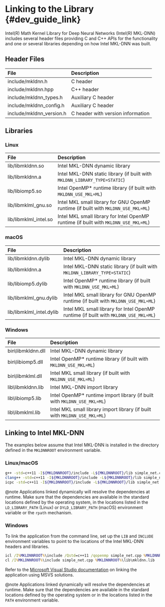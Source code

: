 Linking to the Library {#dev_guide_link}
===========================================

Intel(R) Math Kernel Library for Deep Neural Networks (Intel(R) MKL-DNN)
includes several header files providing C and C++ APIs for the functionality
and one or several libraries depending on how Intel MKL-DNN was built.

## Header Files

| File                     | Description
| :---                     | :---
| include/mkldnn.h         | C header
| include/mkldnn.hpp       | C++ header
| include/mkldnn_types.h   | Auxiliary C header
| include/mkldnn_config.h  | Auxiliary C header
| include/mkldnn_version.h | C header with version information

## Libraries

### Linux

| File                  | Description
| :---                  | :---
| lib/libmkldnn.so      | Intel MKL-DNN dynamic library
| lib/libmkldnn.a       | Intel MKL-DNN static library (if built with `MKLDNN_LIBRARY_TYPE=STATIC`)
| lib/libiomp5.so       | Intel OpenMP\* runtime library (if built with `MKLDNN_USE_MKL=ML`)
| lib/libmklml_gnu.so   | Intel MKL small library for GNU OpenMP runtime (if built with `MKLDNN_USE_MKL=ML`)
| lib/libmklml_intel.so | Intel MKL small library for Intel OpenMP runtime (if built with `MKLDNN_USE_MKL=ML`)

### macOS

| File                     | Description
| :---                     | :---
| lib/libmkldnn.dylib      | Intel MKL-DNN dynamic library
| lib/libmkldnn.a          | Intel MKL-DNN static library (if built with `MKLDNN_LIBRARY_TYPE=STATIC`)
| lib/libiomp5.dylib       | Intel OpenMP\* runtime library (if built with `MKLDNN_USE_MKL=ML`)
| lib/libmklml_gnu.dylib   | Intel MKL small library for GNU OpenMP runtime (if built with `MKLDNN_USE_MKL=ML`)
| lib/libmklml_intel.dylib | Intel MKL small library for Intel OpenMP runtime (if built with `MKLDNN_USE_MKL=ML`)

### Windows

| File              | Description
| :---              | :---
| bin\libmkldnn.dll | Intel MKL-DNN dynamic library
| bin\libiomp5.dll  | Intel OpenMP\* runtime library (if built with `MKLDNN_USE_MKL=ML`)
| bin\libmklml.dll  | Intel MKL small library (if built with `MKLDNN_USE_MKL=ML`)
| lib\libmkldnn.lib | Intel MKL-DNN import library
| lib\libiomp5.lib  | Intel OpenMP\* runtime import library (if built with `MKLDNN_USE_MKL=ML`)
| lib\libmklml.lib  | Intel MKL small library import library (if built with `MKLDNN_USE_MKL=ML`)

## Linking to Intel MKL-DNN

The examples below assume that Intel MKL-DNN is installed in the directory
defined in the `MKLDNNROOT` environment variable.

### Linux/macOS

~~~sh
g++ -std=c++11 -I${MKLDNNROOT}/include -L${MKLDNNROOT}/lib simple_net.cpp -lmkldnn
clang++ -std=c++11 -I${MKLDNNROOT}/include -L${MKLDNNROOT}/lib simple_net.cpp -lmkldnn
icpc -std=c++11 -I${MKLDNNROOT}/include -L${MKLDNNROOT}/lib simple_net.cpp -lmkldnn
~~~

@note
Applications linked dynamically will resolve the dependencies at runtime. Make
sure that the dependencies are available in the standard locations defined by
the operating system, in the locations listed in the `LD_LIBRARY_PATH` (Linux)
or `DYLD_LIBRARY_PATH` (macOS) environment variable or the `rpath` mechanism.

### Windows

To link the application from the command line, set up the `LIB` and `INCLUDE`
environment variables to point to the locations of the Intel MKL-DNN headers and
libraries.

~~~bat
icl /I%MKLDNNROOT%\include /Qstd=c++11 /qopenmp simple_net.cpp %MKLDNNROOT%\lib\mkldnn.lib
cl /I%MKLDNNROOT%\include simple_net.cpp %MKLDNNROOT%\lib\mkldnn.lib
~~~

Refer to the
[Microsoft Visual Studio documentation](https://docs.microsoft.com/en-us/cpp/build/walkthrough-creating-and-using-a-dynamic-link-library-cpp?view=vs-2017)
on linking the application using MSVS solutions.

@note
Applications linked dynamically will resolve the dependencies at runtime.
Make sure that the dependencies are available in the standard locations
defined by the operating system or in the locations listed in the `PATH`
environment variable.
